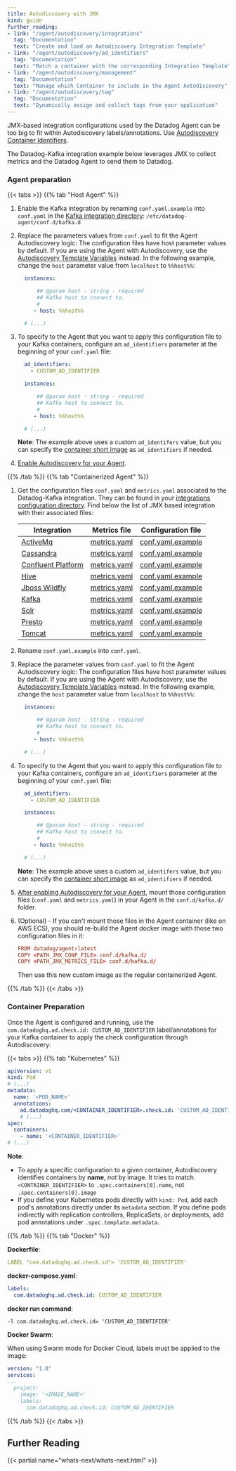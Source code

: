 ```yaml
---
title: Autodiscovery with JMX
kind: guide
further_reading:
- link: "/agent/autodiscovery/integrations"
  tag: "Documentation"
  text: "Create and load an Autodiscovery Integration Template"
- link: "/agent/autodiscovery/ad_identifiers"
  tag: "Documentation"
  text: "Match a container with the corresponding Integration Template"
- link: "/agent/autodiscovery/management"
  tag: "Documentation"
  text: "Manage which Container to include in the Agent Autodiscovery"
- link: "/agent/autodiscovery/tag"
  tag: "Documentation"
  text: "Dynamically assign and collect tags from your application"
---
```


JMX-based integration configurations used by the Datadog Agent can be too big to fit within Autodiscovery labels/annotations. Use [Autodiscovery Container Identifiers][1].

The Datadog-Kafka integration example below leverages JMX to collect metrics and the Datadog Agent to send them to Datadog.

### Agent preparation

{{< tabs >}}
{{% tab "Host Agent" %}}

1. Enable the Kafka integration by renaming `conf.yaml.example` into `conf.yaml` in the [Kafka integration directory][1]: `/etc/datadog-agent/conf.d/kafka.d`

2. Replace the parameters values from `conf.yaml` to fit the Agent Autodiscovery logic:
    The configuration files have host parameter values by default. If you are using the Agent with Autodiscovery, use the [Autodiscovery Template Variables][2] instead.
    In the following example, change the `host` parameter value from `localhost` to `%%host%%`:

    ```yaml
      instances:

          ## @param host - string - required
          ## Kafka host to connect to.
          #
         - host: %%host%%

      # (...)
    ```

3. To specify to the Agent that you want to apply this configuration file to your Kafka containers, configure an `ad_identifiers` parameter at the beginning of your `conf.yaml` file:

    ```yaml
      ad_identifiers:
        - CUSTOM_AD_IDENTIFIER

      instances:

          ## @param host - string - required
          ## Kafka host to connect to.
          #
         - host: %%host%%

      # (...)
    ```

    **Note**: The example above uses a custom `ad_identifers` value, but you can specify the [container short image][3] as `ad_identifiers` if needed.

4. [Enable Autodiscovery for your Agent][4].

[1]: /agent/guide/agent-configuration-files/#agent-configuration-directory
[2]: /agent/autodiscovery/template_variables
[3]: /agent/autodiscovery/ad_identifiers/#short-image-container-identifiers
[4]: /agent/autodiscovery/?tab=agent#docker-autodiscovery
{{% /tab %}}
{{% tab "Containerized Agent" %}}

1. Get the configuration files `conf.yaml` and `metrics.yaml` associated to the Datadog-Kafka integration. They can be found in your [integrations configuration directory][1]. Find below the list of JMX based integration with their associated files:

    | Integration              | Metrics file       | Configuration file      |
    |--------------------------|--------------------|-------------------------|
    | [ActiveMq][2]            | [metrics.yaml][3]  | [conf.yaml.example][4]  |
    | [Cassandra][5]           | [metrics.yaml][6]  | [conf.yaml.example][7]  |
    | [Confluent Platform][8] | [metrics.yaml][9] | [conf.yaml.example][10] |
    | [Hive][11]                | [metrics.yaml][12]  | [conf.yaml.example][13] |
    | [Jboss Wildfly][14]      | [metrics.yaml][15] | [conf.yaml.example][16] |
    | [Kafka][17]              | [metrics.yaml][18] | [conf.yaml.example][19] |
    | [Solr][20]               | [metrics.yaml][21] | [conf.yaml.example][22] |
    | [Presto][23]             | [metrics.yaml][24] | [conf.yaml.example][25] |
    | [Tomcat][26]             | [metrics.yaml][27] | [conf.yaml.example][28] |

2. Rename `conf.yaml.example` into `conf.yaml`.
3. Replace the parameter values from `conf.yaml` to fit the Agent Autodiscovery logic:
     The configuration files have host parameter values by default. If you are using the Agent with Autodiscovery, use the [Autodiscovery Template Variables][29] instead.
    In the following example, change the `host` parameter value from `localhost` to `%%host%%`:

    ```yaml
      instances:

          ## @param host - string - required
          ## Kafka host to connect to.
          #
         - host: %%host%%

      # (...)
    ```

4. To specify to the Agent that you want to apply this configuration file to your Kafka containers, configure an `ad_identifiers` parameter at the beginning of your `conf.yaml` file:

    ```yaml
      ad_identifiers:
        - CUSTOM_AD_IDENTIFIER

      instances:

          ## @param host - string - required
          ## Kafka host to connect to.
          #
         - host: %%host%%

      # (...)
    ```

    **Note**: The example above uses a custom `ad_identifers` value, but you can specify the [container short image][30] as `ad_identifiers` if needed.

5. [After enabling Autodiscovery for your Agent][31], mount those configuration files (`conf.yaml` and `metrics.yaml`) in your Agent in the `conf.d/kafka.d/` folder.

6. (Optional) - If you can't mount those files in the Agent container (like on AWS ECS), you should re-build the Agent docker image with those two configuration files in it:

    ```conf
    FROM datadog/agent:latest
    COPY <PATH_JMX_CONF_FILE> conf.d/kafka.d/
    COPY <PATH_JMX_METRICS_FILE> conf.d/kafka.d/
    ```

    Then use this new custom image as the regular containerized Agent.

[1]: /agent/guide/agent-configuration-files/#agent-configuration-directory
[2]: /integrations/activemq
[3]: https://github.com/DataDog/integrations-core/blob/master/activemq/datadog_checks/activemq/data/metrics.yaml
[4]: https://github.com/DataDog/integrations-core/blob/master/activemq/datadog_checks/activemq/data/conf.yaml.example
[5]: /integrations/cassandra
[6]: https://github.com/DataDog/integrations-core/blob/master/cassandra/datadog_checks/cassandra/data/metrics.yaml
[7]: https://github.com/DataDog/integrations-core/blob/master/cassandra/datadog_checks/cassandra/data/conf.yaml.example
[8]: /integrations/confluent_platform
[9]: https://github.com/DataDog/integrations-core/blob/master/confluent_platform/datadog_checks/confluent_platform/data/metrics.yaml
[10]: https://github.com/DataDog/integrations-core/blob/master/confluent_platform/datadog_checks/confluent_platform/data/conf.yaml.example
[11]: /integrations/hive
[12]: https://github.com/DataDog/integrations-core/blob/master/hive/datadog_checks/hive/data/metrics.yaml
[13]: https://github.com/DataDog/integrations-core/blob/master/hive/datadog_checks/hive/data/conf.yaml.example
[14]: /integrations/jboss_wildfly
[15]: https://github.com/DataDog/integrations-core/blob/master/jboss_wildfly/datadog_checks/jboss_wildfly/data/metrics.yaml
[16]: https://github.com/DataDog/integrations-core/blob/master/jboss_wildfly/datadog_checks/jboss_wildfly/data/conf.yaml.example
[17]: /integrations/kafka
[18]: https://github.com/DataDog/integrations-core/blob/master/kafka/datadog_checks/kafka/data/metrics.yaml
[19]: https://github.com/DataDog/integrations-core/blob/master/kafka/datadog_checks/kafka/data/conf.yaml.example
[20]: /integrations/solr
[21]: https://github.com/DataDog/integrations-core/blob/master/solr/datadog_checks/solr/data/metrics.yaml
[22]: https://github.com/DataDog/integrations-core/blob/master/solr/datadog_checks/solr/data/conf.yaml.example
[23]: /integrations/presto
[24]: https://github.com/DataDog/integrations-core/blob/master/presto/datadog_checks/presto/data/metrics.yaml
[25]: https://github.com/DataDog/integrations-core/blob/master/presto/datadog_checks/presto/data/conf.yaml.example
[26]: /integrations/tomcat
[27]: https://github.com/DataDog/integrations-core/blob/master/tomcat/datadog_checks/tomcat/data/metrics.yaml
[28]: https://github.com/DataDog/integrations-core/blob/master/tomcat/datadog_checks/tomcat/data/conf.yaml.example
[29]: /agent/autodiscovery/template_variables
[30]: /agent/autodiscovery/ad_identifiers/#short-image-container-identifiers
[31]: /agent/autodiscovery/?tab=containerizedagent#docker-autodiscovery
{{% /tab %}}
{{< /tabs >}}

### Container Preparation

Once the Agent is configured and running, use the `com.datadoghq.ad.check.id: CUSTOM_AD_IDENTIFIER` label/annotations for your Kafka container to apply the check configuration through Autodiscovery:

{{< tabs >}}
{{% tab "Kubernetes" %}}

```yaml
apiVersion: v1
kind: Pod
# (...)
metadata:
  name: '<POD_NAME>'
  annotations:
    ad.datadoghq.com/<CONTAINER_IDENTIFIER>.check.id: 'CUSTOM_AD_IDENTIFIER'
    # (...)
spec:
  containers:
    - name: '<CONTAINER_IDENTIFIER>'
# (...)
```

**Note**:

* To apply a specific configuration to a given container, Autodiscovery identifies containers by **name**, _not_ by image. It tries to match `<CONTAINER_IDENTIFIER>` to `.spec.containers[0].name`, not `.spec.containers[0].image`
* If you define your Kubernetes pods directly with `kind: Pod`, add each pod's annotations directly under its `metadata` section. If you define pods indirectly with replication controllers, ReplicaSets, or deployments, add pod annotations under `.spec.template.metadata`.

{{% /tab %}}
{{% tab "Docker" %}}

**Dockerfile**:

```yaml
LABEL "com.datadoghq.ad.check.id"= 'CUSTOM_AD_IDENTIFIER'
```

**docker-compose.yaml**:

```yaml
labels:
  com.datadoghq.ad.check.id: CUSTOM_AD_IDENTIFIER
```

**docker run command**:

```shell
-l com.datadoghq.ad.check.id= 'CUSTOM_AD_IDENTIFIER'
```

**Docker Swarm**:

When using Swarm mode for Docker Cloud, labels must be applied to the image:

```yaml
version: "1.0"
services:
...
  project:
    image: '<IMAGE_NAME>'
    labels:
      com.datadoghq.ad.check.id: CUSTOM_AD_IDENTIFIER
```

{{% /tab %}}
{{< /tabs >}}

## Further Reading

{{< partial name="whats-next/whats-next.html" >}}

[1]: /agent/autodiscovery/ad_identifiers
